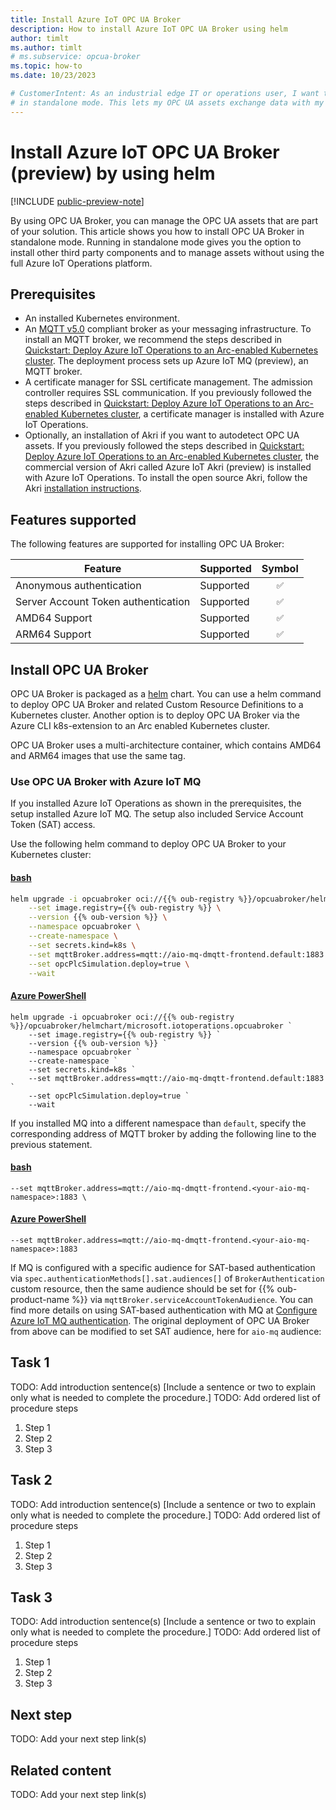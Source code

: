 ```yaml
---
title: Install Azure IoT OPC UA Broker
description: How to install Azure IoT OPC UA Broker using helm
author: timlt
ms.author: timlt
# ms.subservice: opcua-broker
ms.topic: how-to 
ms.date: 10/23/2023

# CustomerIntent: As an industrial edge IT or operations user, I want to to install OPC UA Broker
# in standalone mode. This lets my OPC UA assets exchange data with my cluster and the cloud. 
---
```


# Install Azure IoT OPC UA Broker (preview) by using helm

[!INCLUDE [public-preview-note](../includes/public-preview-note.md)]

By using OPC UA Broker, you can manage the OPC UA assets that are part of your solution. This article shows you how to install OPC UA Broker in standalone mode. Running in standalone mode gives you the option to install other third party components and to manage assets without using the full Azure IoT Operations platform.


## Prerequisites

- An installed Kubernetes environment. 
- An [MQTT v5.0](https://docs.oasis-open.org/mqtt/mqtt/v5.0/mqtt-v5.0.html) compliant broker as your  messaging infrastructure. To install an MQTT broker, we recommend the steps described in [Quickstart: Deploy Azure IoT Operations to an Arc-enabled Kubernetes cluster](../get-started/quickstart-deploy.md). The deployment process sets up Azure IoT MQ (preview), an MQTT broker.  
- A certificate manager for SSL certificate management.  The admission controller requires SSL communication.  If you previously followed the steps described in [Quickstart: Deploy Azure IoT Operations to an Arc-enabled Kubernetes cluster](../get-started/quickstart-deploy.md), a certificate manager is installed with Azure IoT Operations. 
- Optionally, an installation of Akri if you want to autodetect OPC UA assets. If you previously followed the steps described in [Quickstart: Deploy Azure IoT Operations to an Arc-enabled Kubernetes cluster](../get-started/quickstart-deploy.md), the commercial version of Akri called Azure IoT Akri (preview) is installed with Azure IoT Operations. To install the open source Akri, follow the Akri [installation instructions](https://docs.akri.sh/user-guide/getting-started).

## Features supported

The following features are supported for installing OPC UA Broker: 

| Feature                              | Supported | Symbol      |
| ------------------------------------ | --------- | :---------: |
| Anonymous authentication             | Supported | ``✅`` |
| Server Account Token authentication  | Supported | ``✅`` |
| AMD64 Support                        | Supported | ``✅`` |
| ARM64 Support                        | Supported | ``✅`` |

## Install OPC UA Broker

 OPC UA Broker is packaged as a [helm](https://helm.sh) chart. You can use a helm command to deploy OPC UA Broker and related Custom Resource Definitions to a Kubernetes cluster.  Another option is to deploy  OPC UA Broker via the Azure CLI k8s-extension to an Arc enabled Kubernetes cluster.

 OPC UA Broker uses a multi-architecture container, which contains AMD64 and ARM64 images that use the same tag.

### Use OPC UA Broker with Azure IoT MQ

If you installed Azure IoT Operations as shown in the prerequisites, the setup installed Azure IoT MQ.  The setup also included Service Account Token (SAT) access. 

Use the following helm command to deploy OPC UA Broker to your Kubernetes cluster:

#### [bash](#tab/bash)

  ```bash
  helm upgrade -i opcuabroker oci://{{% oub-registry %}}/opcuabroker/helmchart/microsoft.iotoperations.opcuabroker \
      --set image.registry={{% oub-registry %}} \
      --version {{% oub-version %}} \
      --namespace opcuabroker \
      --create-namespace \
      --set secrets.kind=k8s \
      --set mqttBroker.address=mqtt://aio-mq-dmqtt-frontend.default:1883 \
      --set opcPlcSimulation.deploy=true \
      --wait
  ```

#### [Azure PowerShell](#tab/azure-powershell)

  ```azurepowershell
  helm upgrade -i opcuabroker oci://{{% oub-registry %}}/opcuabroker/helmchart/microsoft.iotoperations.opcuabroker `
      --set image.registry={{% oub-registry %}} `
      --version {{% oub-version %}} `
      --namespace opcuabroker `
      --create-namespace `
      --set secrets.kind=k8s `
      --set mqttBroker.address=mqtt://aio-mq-dmqtt-frontend.default:1883 `
      --set opcPlcSimulation.deploy=true `
      --wait
  ```
If you installed MQ into a different namespace than `default`, specify the corresponding address of MQTT broker by adding the following line to the previous statement.

#### [bash](#tab/bash)

  `--set mqttBroker.address=mqtt://aio-mq-dmqtt-frontend.<your-aio-mq-namespace>:1883 \`

#### [Azure PowerShell](#tab/azure-powershell)

  ```--set mqttBroker.address=mqtt://aio-mq-dmqtt-frontend.<your-aio-mq-namespace>:1883 ```

If MQ is configured with a specific audience for SAT-based authentication via `spec.authenticationMethods[].sat.audiences[]` of `BrokerAuthentication` custom resource, then the same audience should be set for {{% oub-product-name %}} via `mqttBroker.serviceAccountTokenAudience`. You can find more details on using SAT-based authentication with MQ at [Configure Azure IoT MQ authentication](../administer/howto-configure-authentication.md).
The original deployment of OPC UA Broker from above can be modified to set SAT audience, here for `aio-mq` audience:

<!-- 4. Task H2s ------------------------------------------------------------------------------

Required: Multiple procedures should be organized in H2 level sections. A section contains a major grouping of steps that help users complete a task. Each section is represented as an H2 in the article.

For portal-based procedures, minimize bullets and numbering.

* Each H2 should be a major step in the task.
* Phrase each H2 title as "<verb> * <noun>" to describe what they'll do in the step.
* Don't start with a gerund.
* Don't number the H2s.
* Begin each H2 with a brief explanation for context.
* Provide a ordered list of procedural steps.
* Provide a code block, diagram, or screenshot if appropriate
* An image, code block, or other graphical element comes after numbered step it illustrates.
* If necessary, optional groups of steps can be added into a section.
* If necessary, alternative groups of steps can be added into a section.

-->

## Task 1
TODO: Add introduction sentence(s)
[Include a sentence or two to explain only what is needed to complete the procedure.]
TODO: Add ordered list of procedure steps
1. Step 1
1. Step 2
1. Step 3

## Task 2
TODO: Add introduction sentence(s)
[Include a sentence or two to explain only what is needed to complete the procedure.]
TODO: Add ordered list of procedure steps
1. Step 1
1. Step 2
1. Step 3

## Task 3
TODO: Add introduction sentence(s)
[Include a sentence or two to explain only what is needed to complete the procedure.]
TODO: Add ordered list of procedure steps
1. Step 1
1. Step 2
1. Step 3

<!-- 5. Next step/Related content------------------------------------------------------------------------

Optional: You have two options for manually curated links in this pattern: Next step and Related content. You don't have to use either, but don't use both.
  - For Next step, provide one link to the next step in a sequence. Use the blue box format
  - For Related content provide 1-3 links. Include some context so the customer can determine why they would click the link. Add a context sentence for the following links.

-->

## Next step

TODO: Add your next step link(s)


<!-- OR -->

## Related content

TODO: Add your next step link(s)


<!--
Remove all the comments in this template before you sign-off or merge to the main branch.
-->